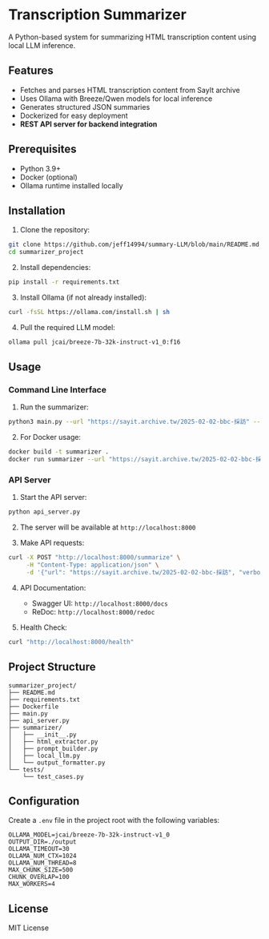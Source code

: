 # Transcription Summarizer

A Python-based system for summarizing HTML transcription content using local LLM inference.

## Features

- Fetches and parses HTML transcription content from SayIt archive
- Uses Ollama with Breeze/Qwen models for local inference
- Generates structured JSON summaries
- Dockerized for easy deployment
- **REST API server for backend integration**

## Prerequisites

- Python 3.9+
- Docker (optional)
- Ollama runtime installed locally

## Installation

1. Clone the repository:
```bash
git clone https://github.com/jeff14994/summary-LLM/blob/main/README.md
cd summarizer_project
```

2. Install dependencies:
```bash
pip install -r requirements.txt
```

3. Install Ollama (if not already installed):
```bash
curl -fsSL https://ollama.com/install.sh | sh
```

4. Pull the required LLM model:
```bash
ollama pull jcai/breeze-7b-32k-instruct-v1_0:f16
```

## Usage

### Command Line Interface

1. Run the summarizer:
```bash
python3 main.py --url "https://sayit.archive.tw/2025-02-02-bbc-採訪" --verbose
```

2. For Docker usage:
```bash
docker build -t summarizer .
docker run summarizer --url "https://sayit.archive.tw/2025-02-02-bbc-採訪"
```

### API Server

1. Start the API server:
```bash
python api_server.py
```

2. The server will be available at `http://localhost:8000`

3. Make API requests:
```bash
curl -X POST "http://localhost:8000/summarize" \
     -H "Content-Type: application/json" \
     -d '{"url": "https://sayit.archive.tw/2025-02-02-bbc-採訪", "verbose": true}'
```

4. API Documentation:
   - Swagger UI: `http://localhost:8000/docs`
   - ReDoc: `http://localhost:8000/redoc`

5. Health Check:
```bash
curl "http://localhost:8000/health"
```

## Project Structure

```
summarizer_project/
├── README.md
├── requirements.txt
├── Dockerfile
├── main.py
├── api_server.py
├── summarizer/
│   ├── __init__.py
│   ├── html_extractor.py
│   ├── prompt_builder.py
│   ├── local_llm.py
│   └── output_formatter.py
└── tests/
    └── test_cases.py
```

## Configuration

Create a `.env` file in the project root with the following variables:
```
OLLAMA_MODEL=jcai/breeze-7b-32k-instruct-v1_0
OUTPUT_DIR=./output
OLLAMA_TIMEOUT=30
OLLAMA_NUM_CTX=1024
OLLAMA_NUM_THREAD=8
MAX_CHUNK_SIZE=500
CHUNK_OVERLAP=100
MAX_WORKERS=4
```

## License

MIT License 